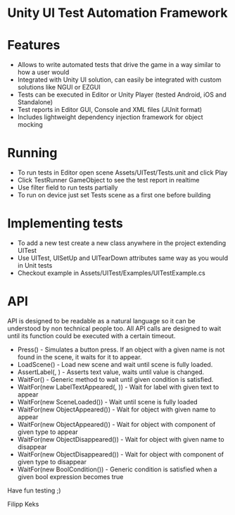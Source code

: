 # Unity UI Test Automation Framework

# Features

* Allows to write automated tests that drive the game in a way similar to how a user would
* Integrated with Unity UI solution, can easily be integrated with custom solutions like NGUI or EZGUI
* Tests can be executed in Editor or Unity Player (tested Android, iOS and Standalone)
* Test reports in Editor GUI, Console and XML files (JUnit format)
* Includes lightweight dependency injection framework for object mocking


# Running

* To run tests in Editor open scene Assets/UITest/Tests.unit and click Play
* Click TestRunner GameObject to see the test report in realtime
* Use filter field to run tests partially
* To run on device just set Tests scene as a first one before building


# Implementing tests

* To add a new test create a new class anywhere in the project extending UITest
* Use UITest, UISetUp and UITearDown attributes same way as you would in Unit tests
* Checkout example in Assets/UITest/Examples/UITestExample.cs


# API

API is designed to be readable as a natural language so it can be understood by non technical people too. All API calls are designed to wait until its function could be executed with a certain timeout.

* Press(<GameObjectName>) - Simulates a button press. If an object with a given name is not found in the scene, it waits for it to appear.
* LoadScene(<SceneName>) - Load new scene and wait until scene is fully loaded.
* AssertLabel(<GameObjectName>, <Text>) - Asserts text value, waits until value is changed.
* WaitFor(<Condition>) - Generic method to wait until given condition is satisfied.
* WaitFor(new LabelTextAppeared(<GameObjectName>, <Text>)) - Wait for label with given text to appear
* WaitFor(new SceneLoaded(<SceneName>)) - Wait until scene is fully loaded
* WaitFor(new ObjectAppeared(<GameObjectName>)) - Wait for object with given name to appear
* WaitFor(new ObjectAppeared<ObjectType>()) - Wait for object with component of given type to appear
* WaitFor(new ObjectDisappeared(<GameObjectName>)) - Wait for object with given name to disappear
* WaitFor(new ObjectDisappeared<ObjectType>()) - Wait for object with component of given type to disappear
* WaitFor(new BoolCondition(<BoolFunction>)) - Generic condition is satisfied when a given bool expression becomes true


Have fun testing ;)

Filipp Keks


